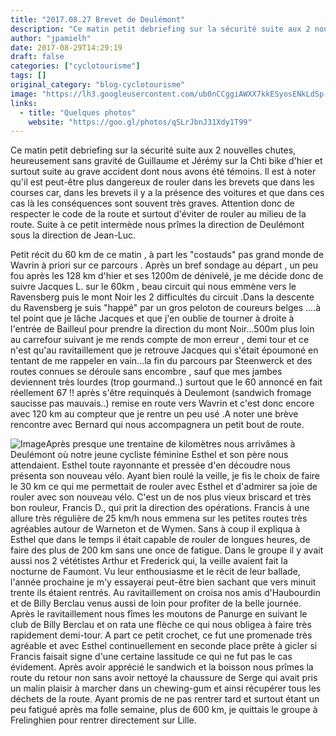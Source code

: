 ```yaml
---
title: "2017.08.27 Brevet de Deulémont"
description: "Ce matin petit debriefing sur la sécurité suite aux 2 nouvelles chutes, heureusement sans gravité de Guillaume et Jérémy sur la Chti bike d'hier et surtout suite au grave accident dont nous avons été témoins. Il est à noter qu'il est peut-être plus dangereux de rouler dans les brevets que dans les courses car, dans les brevets il y a la présence des voitures et que dans ces cas là les conséquences sont souvent très graves. Attention donc de respecter le code de la route et surtout d'éviter de rouler au milieu de la route. Suite à ce petit intermède nous prîmes la direction de Deulémont sous la direction de Jean-Luc."
author: "jpamielh"
date: 2017-08-29T14:29:19
draft: false
categories: ["cyclotourisme"]
tags: []
original_category: "blog-cyclotourisme"
image: "https://lh3.googleusercontent.com/ub0nCCggiAWXX7kkESyosENkLdSp-lmGbXo4WuBGM3xz2eTtW5UIqaZrEibESP-VBIzBsRjvWWhmtJrupbcQLO3I9A5s4QVoU-iraC5Y6mGpBfvjnPwvEBz0vaOeytX_AOz16BngOl5dyz00w0OnGOarL2xA4vOqCMVWb_QgopMyKZnT14Ct6ytC9g2eAkbDfw-Wq9o57VSXFnCi0RsWrgbZi9zRW-90wVtvKDTEsvBtAi1_tCH8JWzY-8GuU7xqfOpJ4tdeVVLA466BsBcjzRjV-MC-owGMiRgjHZ3HEI9t3tLavjOe56cGhpgidY6cXrVnbkjWRUKUJEOTYdqJcScr14c9mZ7MOj9MEmu-Cc152AmxihHKx9W-PUnEaEbvAyGoL8xAfXGl56_AbZEth6qOe49-uIZvoZ4KK2jvEZ86putkAytjy-c2olpnXCPbLbKzMLssZbAZBHwMsXmxpu092BbXHKtNwbCuSoX2KG_adnGDcMhc7Ds37OEJRC0RRUyEtTP6ABqXuMYhQePV7OlhxIQRSpqNdJiIaWY_QIFdL0KKrGZgNlt--ioctR8h1OYKVVg7T0UL-ZM5xCyLR9H_iydLoQ2mQMma2Ntzo3YxfBzywH33dw=w918-h688-no"
links:
  - title: "Quelques photos"
    website: "https://goo.gl/photos/qSLrJbnJ31Xdy1T99"
---
```


Ce matin petit debriefing sur la s&eacute;curit&eacute; suite aux 2 nouvelles chutes, heureusement sans gravit&eacute; de Guillaume et J&eacute;r&eacute;my sur la Chti bike d'hier et surtout suite au grave accident dont nous avons &eacute;t&eacute; t&eacute;moins. Il est &agrave; noter qu'il est peut-&ecirc;tre plus dangereux de rouler dans les brevets que dans les courses car, dans les brevets il y a la pr&eacute;sence des voitures et que dans ces cas l&agrave; les cons&eacute;quences sont souvent tr&egrave;s graves. Attention donc de respecter le code de la route et surtout d'&eacute;viter de rouler au milieu de la route. Suite &agrave; ce petit interm&egrave;de nous pr&icirc;mes la direction de Deul&eacute;mont sous la direction de Jean-Luc.

<!--more-->

Petit r&eacute;cit du 60 km de ce matin , &agrave; part les "costauds" pas grand monde de Wavrin &agrave; priori sur ce parcours . Apr&egrave;s un bref sondage au d&eacute;part , un peu fou apr&egrave;s les 128 km d'hier et ses 1200m de d&eacute;nivel&eacute;, je me d&eacute;cide donc de suivre Jacques L. sur le 60km , beau circuit qui nous emm&egrave;ne vers le Ravensberg puis le mont Noir les 2 difficult&eacute;s du circuit .Dans la descente du Ravensberg je suis "happ&eacute;" par un gros peloton de coureurs belges ....&agrave; tel point que je l&acirc;che Jacques et que j'en oublie de tourner &agrave; droite &agrave; l'entr&eacute;e de Bailleul pour prendre la direction du mont Noir...500m plus loin au carrefour suivant je me rends compte de mon erreur , demi tour et ce n'est qu'au ravitaillement que je retrouve Jacques qui s'&eacute;tait &eacute;poumon&eacute; en tentant de me rappeler en vain...la fin du parcours par Steenwerck et des routes connues se d&eacute;roule sans encombre , sauf que mes jambes deviennent tr&egrave;s lourdes (trop gourmand..) surtout que le 60 annonc&eacute; en fait r&eacute;ellement 67 !! apr&egrave;s s'&ecirc;tre requinqu&eacute;s &agrave; Deulemont (sandwich fromage saucisse pas mauvais..) remise en route vers Wavrin et c'est donc encore avec 120 km au compteur que je rentre un peu us&eacute; .A noter une br&egrave;ve rencontre avec Bernard qui nous accompagnera un petit bout de route.

![Image](https://lh3.googleusercontent.com/iNoLIbXEFQYpFlgYHHRkaMXJXSjCpLBBhHC8yr54DwTX18eGVw3IpRPOdY1sjiX_0MTadozyUb4ElK8K-SnBCJbIeg7h_Cet1Of77YU_3SUy3gd6WRW-eXGRrdDVAcZ3Eut0U7wr4jo6RW4qh5ss312jBchWtqzdov2Dasss3HSMC4Rs5J6YS0Cao33-W4ld68OvTSA-1t5ZxOjhHC-Hagc2WK65jX3fp4GoYuc3pGM9Zpv-JEDHhPflSqt7B8MU3XhmbnOHwWKn1OsJqyPauePB5PZOFxdg2-wfuKT9NKwQ7FReSuYqMLBiMHeiOwW9KsK4ulQ9Cq60fUmQREWNhopno3S9WwgIaa1FZ8LdfuSh_-NG3G2FVX7yVdQS0h3lDf7bbcXM297r12K7G9OOHA86yCdFXUhSTBR8XuMCFNdvy6U4hUcrPSd5qCVPjYpZQ_pTNZWaQm34N9U2bf4NEFSpykKOlwCy6L7EpF2W4T8wdXn4Yb7bItwm_EASgujkh4Q5pRjS1HafufvalX64_d9c4IvXDUCSlJCCC9qgK0zH-LOMoz8fkh1ctdvNFB2kv-7XQCM1yHatWoGaUTMULT-Z1W1vGdmOcmgTYjrGyaHaPbA8yapgwxQq7HhlK4JRjWKBoalLW9yONlHoWkbfIRdvmyM3oZfW3hTRKwLtDUM4oP8=w400)Apr&egrave;s presque une trentaine de kilom&egrave;tres nous arriv&acirc;mes &agrave; Deul&eacute;mont o&ugrave; notre jeune cycliste f&eacute;minine Esthel et son p&egrave;re nous attendaient. Esthel toute rayonnante et press&eacute;e d'en d&eacute;coudre nous pr&eacute;senta son nouveau v&eacute;lo. Ayant bien roul&eacute; la veille, je fis le choix de faire le 30 km ce qui me permettait de rouler avec Esthel et d'admirer sa joie de rouler avec son nouveau v&eacute;lo. C'est un de nos plus vieux&nbsp;briscard et tr&egrave;s bon rouleur, Francis D., qui prit la direction des op&eacute;rations. Francis &agrave; une allure tr&egrave;s r&eacute;guli&egrave;re de 25 km/h nous emmena sur les petites routes tr&egrave;s agr&eacute;ables autour de Warneton et de Wymen. Sans &agrave; coup il expliqua &agrave; Esthel que dans le temps il &eacute;tait capable de rouler de longues heures, de faire des plus de 200 km sans une once de fatigue. Dans le groupe il y avait aussi nos 2 v&eacute;t&eacute;tistes Arthur et Frederick qui, la veille avaient fait la nocturne de Faumont. Vu leur enthousiasme et le r&eacute;cit de leur ballade, l'ann&eacute;e prochaine je m'y essayerai peut-&ecirc;tre bien sachant que vers minuit trente ils &eacute;taient rentr&eacute;s. Au ravitaillement on croisa nos amis d'Haubourdin et de Billy Berclau venus aussi de loin pour profiter de la belle journ&eacute;e. Apr&egrave;s le ravitaillement nous f&icirc;mes les moutons de Panurge en suivant le club de Billy Berclau et on rata une fl&egrave;che ce qui nous obligea &agrave; faire tr&egrave;s rapidement demi-tour. A part ce petit crochet, ce fut une promenade tr&egrave;s agr&eacute;able et avec Esthel continuellement en seconde place pr&ecirc;te &agrave; gicler si Francis faisait signe d'une certaine lassitude ce qui ne fut pas le cas &eacute;videment. Apr&egrave;s avoir appr&eacute;ci&eacute; le sandwich et la boisson nous pr&icirc;mes la route du retour non sans avoir nettoy&eacute; la chaussure de Serge qui avait pris un malin plaisir &agrave; marcher dans un chewing-gum et ainsi r&eacute;cup&eacute;rer tous les d&eacute;chets de la route. Ayant promis de ne pas rentrer tard et surtout &eacute;tant un peu fatigu&eacute; apr&egrave;s ma folle semaine, plus de 600 km, je quittais le groupe &agrave; Frelinghien pour rentrer directement sur Lille.

&nbsp;